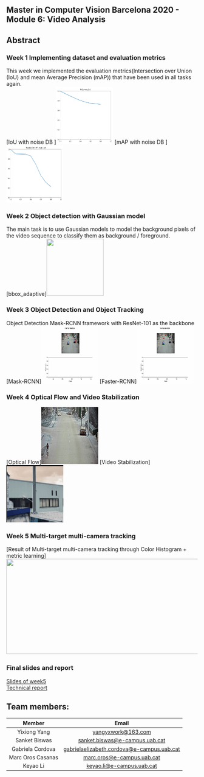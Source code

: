 

## Master in Computer Vision Barcelona 2020 - Module 6: Video Analysis


## Abstract
### Week 1 Implementing dataset and evaluation metrics
This week we implemented the evaluation metrics(Intersection over Union (IoU) and mean Average Precision (mAP)) that have been used in all tasks again.  
[IoU with noise DB ]<img width="150" height="150" src="https://github.com/mcv-m6-video/mcv-m6-2020-team3/blob/master/img/w1t_1_1.png"/>
[mAP with noise DB ]<img width="150" height="150" src="https://github.com/mcv-m6-video/mcv-m6-2020-team3/blob/master/img/w1t1_1_2.png"/>

### Week 2 Object detection with Gaussian model
The main task is to use Gaussian models to model the background pixels of the video sequence to classify them as background / foreground.  
[bbox_adaptive]<img width="150" height="150" src="https://github.com/mcv-m6-video/mcv-m6-2020-team3/blob/master/img/bboxes_adaptive.gif"/>

### Week 3 Object Detection and Object Tracking
Object Detection Mask-RCNN framework with ResNet-101 as the backbone  
[Mask-RCNN]<img width="150" height="150" src="https://github.com/mcv-m6-video/mcv-m6-2020-team3/blob/master/img/mrcnn.gif"/>
[Faster-RCNN]<img width="150" height="150" src="https://github.com/mcv-m6-video/mcv-m6-2020-team3/blob/master/img/frcnn.gif">

### Week 4 Optical Flow and Video Stabilization
[Optical Flow]<img width="150" height="150" src="https://github.com/mcv-m6-video/mcv-m6-2020-team3/blob/master/img/test.gif"/>
[Video Stabilization]<img width="150" height="150" src="https://github.com/mcv-m6-video/mcv-m6-2020-team3/blob/master/img/image.gif"/>

### Week 5 Multi-target multi-camera tracking
[Result of Multi-target multi-camera tracking through Color Histogram + metric learning]
<img width="562" height="250" src="https://github.com/mcv-m6-video/mcv-m6-2020-team3/blob/master/img/test_track.gif">

### Final slides and report
[Slides of week5](https://docs.google.com/presentation/d/1VasprYLcgt9CrHsns_UD0mKGjKkKP6lzKt5dVO2Eym0/edit?usp=sharing)  
[Technical report](https://www.overleaf.com/read/nhxxqrvsrxbg)


## Team members: 

|      Member     |           Email          |
|:---------------:|:------------------------:|
|  Yixiong Yang| yangyxwork@163.com |
|     Sanket Biswas   |    sanket.biswas@e-campus.uab.cat   |
|  Gabriela Cordova |    gabrielaelizabeth.cordova@e-campus.uab.cat    |
| Marc Oros Casanas  |marc.oros@e-campus.uab.cat |
| Keyao Li | keyao.li@e-campus.uab.cat|


